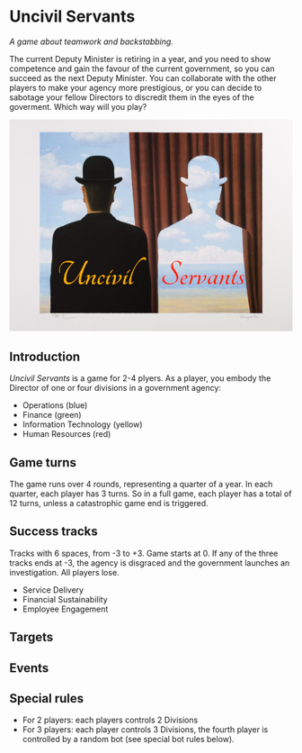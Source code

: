 # Uncivil Servants

_A game about teamwork and backstabbing._

The current Deputy Minister is retiring in a year, and you need to show competence and gain the favour of the current government, so you can succeed as the next Deputy Minister. You can collaborate with the other players to make your agency more prestigious, or you can decide to sabotage your fellow Directors to discredit them in the eyes of the goverment. Which way will you play?

![Uncivil Servants](figures/uncivil_servants.png)

## Introduction

_Uncivil Servants_ is a game for 2-4 plyers. As a player, you embody the Director of one or four divisions in a government agency:

- Operations (blue)
- Finance (green)
- Information Technology (yellow)
- Human Resources (red)

## Game turns

The game runs over 4 rounds, representing a quarter of a year. In each quarter, each player has 3 turns. So in a full game, each player has a total of 12 turns, unless a catastrophic game end is triggered.

## Success tracks

Tracks with 6 spaces, from -3 to +3. Game starts at 0. If any of the three tracks ends at -3, the agency is disgraced and the government launches an investigation. All players lose.

- Service Delivery
- Financial Sustainability
- Employee Engagement

## Targets

## Events

## Special rules

- For 2 players: each players controls 2 Divisions
- For 3 players: each player controls 3 Divisions, the fourth player is controlled by a random bot (see special bot rules below).
  